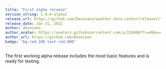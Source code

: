 ```yaml
---
title: "First alpha release"
version_string: 1.0.0-alpha1
release_url: https://github.com/Daveiano/weather-data-center/releases/tag/v1.0.0-alpha1
release_date: Jan 31, 2022
author: daveiano
author_avatar: https://avatars.githubusercontent.com/u/3184897?s=40&v=4
author_url: https://github.com/Daveiano
badge: "bg-red-100 text-red-800"
---
```


The first working alpha release includes the most basic features and is ready for testing.
